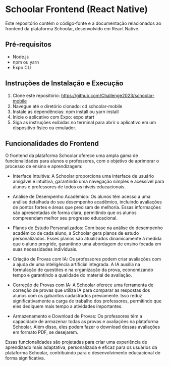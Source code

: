 # Schoolar Frontend (React Native)

Este repositório contém o código-fonte e a documentação relacionados ao frontend da plataforma Schoolar, desenvolvido em React Native.

## Pré-requisitos
- Node.js
- npm ou yarn
- Expo CLI

## Instruções de Instalação e Execução
1. Clone este repositório: https://github.com/Challenge2023/schoolar-mobile
2. Navegue até o diretório clonado: cd schoolar-mobile
3. Instale as dependências: npm install ou yarn install
4. Inicie o aplicativo com Expo: expo start
5. Siga as instruções exibidas no terminal para abrir o aplicativo em um dispositivo físico ou emulador.

## Funcionalidades do Frontend
O frontend da plataforma Schoolar oferece uma ampla gama de funcionalidades para alunos e professores, com o objetivo de aprimorar o processo de ensino e aprendizagem:

- Interface Intuitiva: A Schoolar proporciona uma interface de usuário amigável e intuitiva, garantindo uma navegação simples e acessível para alunos e professores de todos os níveis educacionais.

- Análise de Desempenho Acadêmico: Os alunos têm acesso a uma análise detalhada do seu desempenho acadêmico, incluindo avaliações de pontos fortes e áreas que precisam de melhoria. Essas informações são apresentadas de forma clara, permitindo que os alunos compreendam melhor seu progresso educacional.

- Planos de Estudo Personalizados: Com base na análise do desempenho acadêmico de cada aluno, a Schoolar gera planos de estudo personalizados. Esses planos são atualizados dinamicamente à medida que o aluno progride, garantindo uma abordagem de ensino focada em suas necessidades individuais.

- Criação de Provas com IA: Os professores podem criar avaliações com a ajuda de uma inteligência artificial integrada. A IA auxilia na formulação de questões e na organização da prova, economizando tempo e garantindo a qualidade do material de avaliação.

- Correção de Provas com IA: A Schoolar oferece uma ferramenta de correção de provas que utiliza IA para comparar as respostas dos alunos com os gabaritos cadastrados previamente. Isso reduz significativamente a carga de trabalho dos professores, permitindo que eles dediquem mais tempo a atividades importantes.

- Armazenamento e Download de Provas: Os professores têm a capacidade de armazenar todas as provas e avaliações na plataforma Schoolar. Além disso, eles podem fazer o download dessas avaliações em formato PDF, se desejarem.

Essas funcionalidades são projetadas para criar uma experiência de aprendizado mais adaptativa, personalizada e eficaz para os usuários da plataforma Schoolar, contribuindo para o desenvolvimento educacional de forma significativa.
